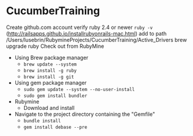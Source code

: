 # CucumberTraining
Create github.com account
verify ruby 2.4 or newer `ruby -v` (http://railsapps.github.io/installrubyonrails-mac.html)
add to path /Users/lusebrin/RubymineProjects/CucumberTraining/Active_Drivers
brew upgrade ruby
Check out from RubyMine

* Using Brew package manager
	* `brew update --system`
	* `brew install -g ruby`
	* `brew install -g git`
* Using gem package manager
	* `sudo gem update --system --no-user-install`
	* `sudo gem install bundler`
* Rubymine
	* Download and install
* Navigate to the project directory containing the "Gemfile"
	* `bundle install`
	* `gem install debase --pre`
